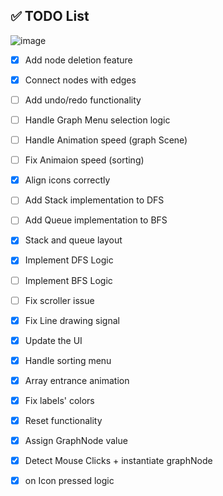 ## ✅ TODO List


![image](https://github.com/user-attachments/assets/efdfaf7e-c443-4216-a895-c31bf5d938ea)


- [x] Add node deletion feature
- [x] Connect nodes with edges
- [ ] Add undo/redo functionality
- [ ] Handle Graph Menu selection logic
- [ ] Handle Animation speed (graph Scene)
- [ ] Fix Animaion speed (sorting)
- [x] Align icons correctly
- [ ] Add Stack implementation to DFS
- [ ] Add Queue implementation to BFS
- [x] Stack and queue layout
- [x] Implement DFS Logic
- [ ] Implement BFS Logic
- [ ] Fix scroller issue
- [x] Fix Line drawing signal
- [x] Update the UI
- [x] Handle sorting menu
- [x] Array entrance animation
- [x] Fix labels' colors
- [x] Reset functionality
- [x] Assign GraphNode value
- [x] Detect Mouse Clicks + instantiate graphNode
- [x] on Icon pressed logic
          
      
